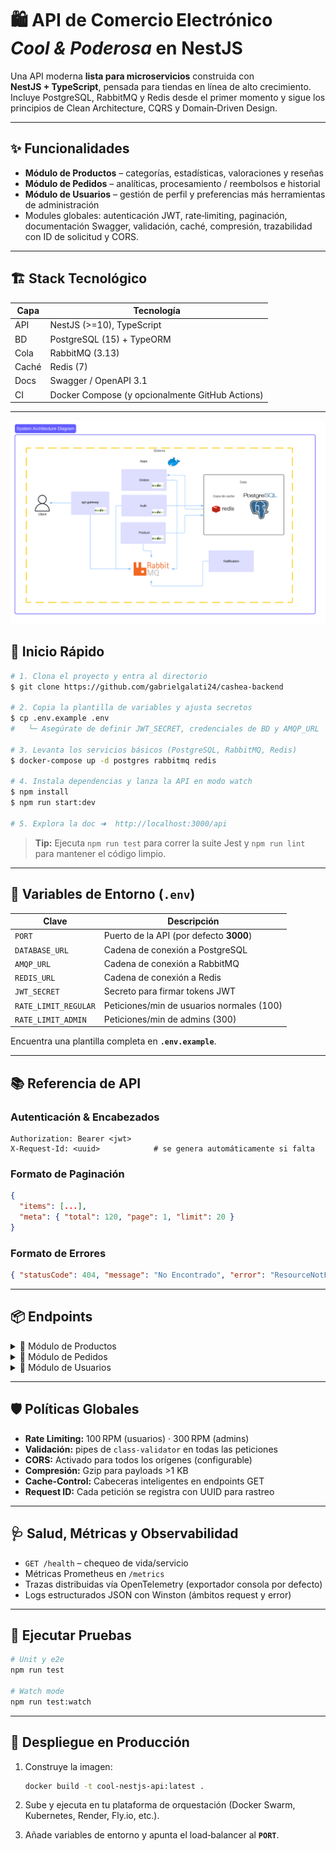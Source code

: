 # 🛍️ API de Comercio Electrónico *Cool & Poderosa* en NestJS

Una API moderna **lista para microservicios** construida con **NestJS + TypeScript**, pensada para tiendas en línea de alto crecimiento. Incluye PostgreSQL, RabbitMQ y Redis desde el primer momento y sigue los principios de Clean Architecture, CQRS y Domain‑Driven Design.

---

## ✨ Funcionalidades

* **Módulo de Productos** – categorías, estadísticas, valoraciones y reseñas
* **Módulo de Pedidos** – analíticas, procesamiento / reembolsos e historial
* **Módulo de Usuarios** – gestión de perfil y preferencias más herramientas de administración
* Modules globales: autenticación JWT, rate‑limiting, paginación, documentación Swagger, validación, caché, compresión, trazabilidad con ID de solicitud y CORS.

---

## 🏗️ Stack Tecnológico

| Capa  | Tecnología                                      |
| ----- | ----------------------------------------------- |
| API   | NestJS (>=10), TypeScript                       |
| BD    | PostgreSQL (15) + TypeORM 
| Cola  | RabbitMQ (3.13)                                 |
| Caché | Redis (7)                                       |
| Docs  | Swagger / OpenAPI 3.1                           |
| CI    | Docker Compose (y opcionalmente GitHub Actions) |

---


![Logo de la API](https://raw.githubusercontent.com/gabrielgalati24/cashea-backend/main/image.png)

## 🚀 Inicio Rápido

```bash
# 1. Clona el proyecto y entra al directorio
$ git clone https://github.com/gabrielgalati24/cashea-backend 

# 2. Copia la plantilla de variables y ajusta secretos
$ cp .env.example .env
#   └─ Asegúrate de definir JWT_SECRET, credenciales de BD y AMQP_URL

# 3. Levanta los servicios básicos (PostgreSQL, RabbitMQ, Redis)
$ docker‑compose up -d postgres rabbitmq redis

# 4. Instala dependencias y lanza la API en modo watch
$ npm install
$ npm run start:dev

# 5. Explora la doc ➜  http://localhost:3000/api
```

> **Tip:** Ejecuta `npm run test` para correr la suite Jest y `npm run lint` para mantener el código limpio.

---

## 🔧 Variables de Entorno (`.env`)

| Clave                | Descripción                               |
| -------------------- | ----------------------------------------- |
| `PORT`               | Puerto de la API (por defecto **3000**)   |
| `DATABASE_URL`       | Cadena de conexión a PostgreSQL           |
| `AMQP_URL`           | Cadena de conexión a RabbitMQ             |
| `REDIS_URL`          | Cadena de conexión a Redis                |
| `JWT_SECRET`         | Secreto para firmar tokens JWT            |
| `RATE_LIMIT_REGULAR` | Peticiones/min de usuarios normales (100) |
| `RATE_LIMIT_ADMIN`   | Peticiones/min de admins (300)            |

Encuentra una plantilla completa en **`.env.example`**.

---

## 📚 Referencia de API

### Autenticación & Encabezados

```text
Authorization: Bearer <jwt>
X‑Request‑Id: <uuid>            # se genera automáticamente si falta
```

### Formato de Paginación

```json
{
  "items": [...],
  "meta": { "total": 120, "page": 1, "limit": 20 }
}
```

### Formato de Errores

```json
{ "statusCode": 404, "message": "No Encontrado", "error": "ResourceNotFound" }
```

---

## 📦 Endpoints

<details>
<summary>🛒 Módulo de Productos</summary>

| Método | Ruta                    | Auth      | Descripción           |
| ------ | ----------------------- | --------- | --------------------- |
| GET    | `/products/categories`  | Público   | Lista categorías      |
| POST   | `/products/categories`  | **Admin** | Crea categoría        |
| GET    | `/products/stats`       | **Admin** | Estadísticas globales |
| POST   | `/products/:id/reviews` | Usuario   | Crea reseña           |
| GET    | `/products/:id/reviews` | Público   | Reseñas paginadas     |

</details>

<details>
<summary>📑 Módulo de Pedidos</summary>

| Método | Ruta                  | Auth      | Descripción                 |
| ------ | --------------------- | --------- | --------------------------- |
| GET    | `/orders/stats`       | **Admin** | KPI de ingresos y pedidos   |
| POST   | `/orders/:id/process` | **Admin** | Actualiza estado y notifica |
| POST   | `/orders/:id/refund`  | **Admin** | Emite reembolso             |
| GET    | `/orders/history`     | Usuario   | Historial paginado          |

</details>

<details>
<summary>👤 Módulo de Usuarios</summary>

| Método | Ruta                 | Auth      | Descripción            |
| ------ | -------------------- | --------- | ---------------------- |
| GET    | `/users/profile`     | Usuario   | Perfil actual          |
| PUT    | `/users/profile`     | Usuario   | Actualiza perfil       |
| GET    | `/users/preferences` | Usuario   | Lee preferencias       |
| PUT    | `/users/preferences` | Usuario   | Actualiza preferencias |
| GET    | `/users/inactive`    | **Admin** | Usuarios inactivos     |
| POST   | `/users/bulk-status` | **Admin** | Cambia estado en lote  |

</details>

---

## 🛡️ Políticas Globales

* **Rate Limiting:** 100 RPM (usuarios) · 300 RPM (admins)
* **Validación:** pipes de `class‑validator` en todas las peticiones
* **CORS:** Activado para todos los orígenes (configurable)
* **Compresión:** Gzip para payloads >1 KB
* **Cache‑Control:** Cabeceras inteligentes en endpoints GET
* **Request ID:** Cada petición se registra con UUID para rastreo

---

## 🩺 Salud, Métricas y Observabilidad

* `GET /health` – chequeo de vida/servicio
* Métricas Prometheus en `/metrics`
* Trazas distribuidas vía OpenTelemetry (exportador consola por defecto)
* Logs estructurados JSON con Winston (ámbitos request y error)

---

## 🧪 Ejecutar Pruebas

```bash
# Unit y e2e
npm run test

# Watch mode
npm run test:watch
```

---

## 🐳 Despliegue en Producción

1. Construye la imagen:

   ```bash
   docker build -t cool‑nestjs‑api:latest .
   ```
2. Sube y ejecuta en tu plataforma de orquestación (Docker Swarm, Kubernetes, Render, Fly.io, etc.).
3. Añade variables de entorno y apunta el load‑balancer al **`PORT`**.
